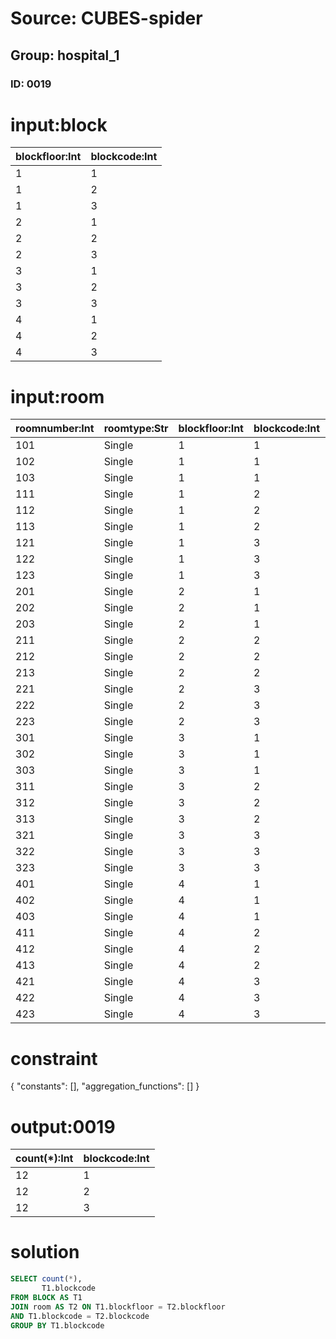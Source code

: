 # Source: CUBES-spider
## Group: hospital_1
### ID: 0019

# input:block

| blockfloor:Int | blockcode:Int |
|---|---|
| 1 | 1 |
| 1 | 2 |
| 1 | 3 |
| 2 | 1 |
| 2 | 2 |
| 2 | 3 |
| 3 | 1 |
| 3 | 2 |
| 3 | 3 |
| 4 | 1 |
| 4 | 2 |
| 4 | 3 |

# input:room

| roomnumber:Int | roomtype:Str | blockfloor:Int | blockcode:Int | unavailable:Str |
|---|---|---|---|---|
| 101 | Single | 1 | 1 | 0 |
| 102 | Single | 1 | 1 | 0 |
| 103 | Single | 1 | 1 | 0 |
| 111 | Single | 1 | 2 | 0 |
| 112 | Single | 1 | 2 | 1 |
| 113 | Single | 1 | 2 | 0 |
| 121 | Single | 1 | 3 | 0 |
| 122 | Single | 1 | 3 | 0 |
| 123 | Single | 1 | 3 | 0 |
| 201 | Single | 2 | 1 | 1 |
| 202 | Single | 2 | 1 | 0 |
| 203 | Single | 2 | 1 | 0 |
| 211 | Single | 2 | 2 | 0 |
| 212 | Single | 2 | 2 | 0 |
| 213 | Single | 2 | 2 | 1 |
| 221 | Single | 2 | 3 | 0 |
| 222 | Single | 2 | 3 | 0 |
| 223 | Single | 2 | 3 | 0 |
| 301 | Single | 3 | 1 | 0 |
| 302 | Single | 3 | 1 | 1 |
| 303 | Single | 3 | 1 | 0 |
| 311 | Single | 3 | 2 | 0 |
| 312 | Single | 3 | 2 | 0 |
| 313 | Single | 3 | 2 | 0 |
| 321 | Single | 3 | 3 | 1 |
| 322 | Single | 3 | 3 | 0 |
| 323 | Single | 3 | 3 | 0 |
| 401 | Single | 4 | 1 | 0 |
| 402 | Single | 4 | 1 | 1 |
| 403 | Single | 4 | 1 | 0 |
| 411 | Single | 4 | 2 | 0 |
| 412 | Single | 4 | 2 | 0 |
| 413 | Single | 4 | 2 | 0 |
| 421 | Single | 4 | 3 | 1 |
| 422 | Single | 4 | 3 | 0 |
| 423 | Single | 4 | 3 | 0 |

# constraint

{
  "constants": [],
  "aggregation_functions": []
}

# output:0019

| count(*):Int | blockcode:Int |
|---|---|
| 12 | 1 |
| 12 | 2 |
| 12 | 3 |

# solution

```sql
SELECT count(*),
       T1.blockcode
FROM BLOCK AS T1
JOIN room AS T2 ON T1.blockfloor = T2.blockfloor
AND T1.blockcode = T2.blockcode
GROUP BY T1.blockcode
```
